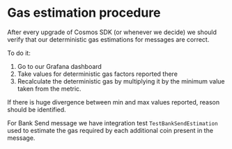 # Gas estimation procedure

After every upgrade of Cosmos SDK (or whenever we decide) we should verify that our deterministic gas estimations for messages are correct.

To do it:
1. Go to our Grafana dashboard
2. Take values for deterministic gas factors reported there
3. Recalculate the deterministic gas by multiplying it by the minimum value taken from the metric.

If there is huge divergence between min and max values reported, reason should be identified.

For Bank Send message we have integration test `TestBankSendEstimation` used to estimate the gas required by each additional coin present in the message.
